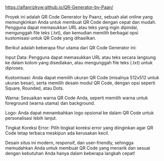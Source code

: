  https://alfanrizkyw.github.io/QR-Generator-by-Paan/

Proyek ini adalah QR Code Generator by Paanz, sebuah alat online yang memungkinkan Anda untuk membuat QR Code dengan cepat dan mudah. Pengguna dapat memasukkan URL atau teks yang ingin dipindai, mengunggah file teks (.txt), dan kemudian memilih berbagai opsi kustomisasi untuk QR Code yang dihasilkan.

Berikut adalah beberapa fitur utama dari QR Code Generator ini:

Input Data: Pengguna dapat memasukkan URL atau teks secara langsung ke dalam kolom yang disediakan, atau mengunggah file teks (.txt) untuk diproses.

Kustomisasi: Anda dapat memilih ukuran QR Code (misalnya 512x512 untuk ukuran besar), serta memilih desain modul QR Code, dengan opsi seperti Square, Rounded, atau Dots.

Warna: Sesuaikan warna QR Code Anda, seperti memilih warna untuk foreground (warna utama) dan background.

Logo: Anda dapat menambahkan logo opsional ke dalam QR Code untuk personalisasi lebih lanjut.

Tingkat Koreksi Error: Pilih tingkat koreksi error yang diinginkan agar QR Code tetap terbaca meskipun ada kerusakan kecil.

Desain situs ini modern, responsif, dan user-friendly, sehingga memudahkan Anda untuk membuat QR Code yang menarik dan sesuai dengan kebutuhan Anda hanya dalam beberapa langkah cepat!
